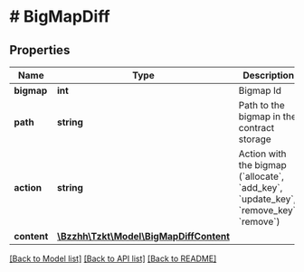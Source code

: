 # # BigMapDiff

## Properties

Name | Type | Description | Notes
------------ | ------------- | ------------- | -------------
**bigmap** | **int** | Bigmap Id | [optional]
**path** | **string** | Path to the bigmap in the contract storage | [optional]
**action** | **string** | Action with the bigmap (&#x60;allocate&#x60;, &#x60;add_key&#x60;, &#x60;update_key&#x60;, &#x60;remove_key&#x60;, &#x60;remove&#x60;) | [optional]
**content** | [**\Bzzhh\Tzkt\Model\BigMapDiffContent**](BigMapDiffContent.md) |  | [optional]

[[Back to Model list]](../../README.md#models) [[Back to API list]](../../README.md#endpoints) [[Back to README]](../../README.md)
